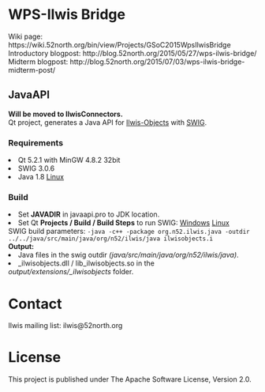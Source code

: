 <h1>WPS-Ilwis Bridge</h1>
Wiki page: https://wiki.52north.org/bin/view/Projects/GSoC2015WpsIlwisBridge <br>
Introductory blogpost: http://blog.52north.org/2015/05/27/wps-ilwis-bridge/ <br>
Midterm blogpost: http://blog.52north.org/2015/07/03/wps-ilwis-bridge-midterm-post/ <br>

<h2>JavaAPI</h2>
<b>Will be moved to IlwisConnectors.</b><br>
Qt project, generates a Java API for <a href="https://github.com/52North/IlwisCore">Ilwis-Objects</a> with <a href="http://www.swig.org/">SWIG</a>.
<h3>Requirements</h3>
<li>Qt 5.2.1 with MinGW 4.8.2 32bit</li>
<li>SWIG 3.0.6</li>
<li>Java 1.8 <a href=http://www.webupd8.org/2014/03/how-to-install-oracle-java-8-in-debian.html>Linux</a></li>
<h3>Build</h3>
<li>Set <b>JAVADIR</b> in javaapi.pro to JDK location.
<li>Set Qt <b>Projects / Build / Build Steps</b> to run SWIG:
<a href="https://drive.google.com/open?id=0B0bWmJJYoWIpdjJsejZLVmthVTg">Windows</a> <a href="">Linux</a></li>
SWIG build parameters: <code>-java -c++ -package org.n52.ilwis.java -outdir ../../java/src/main/java/org/n52/ilwis/java ilwisobjects.i</code><br>
<b>Output:</b>
<li>Java files in the swig outdir <i>(java/src/main/java/org/n52/ilwis/java)</i>.
<li>_ilwisobjects.dll / lib_ilwisobjects.so in the <i>output/extensions/_ilwisobjects</i> folder.

<h1>Contact</h1>
Ilwis mailing list: ilwis@52north.org

<h1>License</h1>
This project is published under The Apache Software License, Version 2.0.


